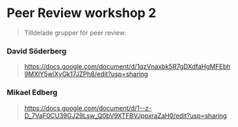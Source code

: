 Peer Review workshop 2
======================

> Tilldelade grupper för peer review:

### David Söderberg

> https://docs.google.com/document/d/1qzVnaxbk5R7gDXdfaHgMFEbh9MXlY5wjXyGk17JZPh8/edit?usp=sharing

### Mikael Edberg 

> https://docs.google.com/document/d/1--z-D_7VaF0CU39GJ29Lsw_Q0bV9XTFBVJppxraZaH0/edit?usp=sharing

